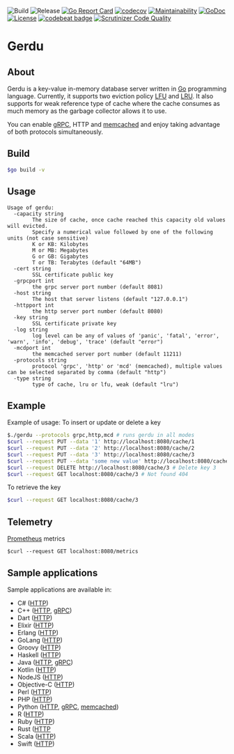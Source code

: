![Build](https://github.com/arazmj/gerdu/workflows/Go/badge.svg)
![Release](https://github.com/arazmj/gerdu/workflows/GoReleaser/badge.svg)
[![Go Report Card](https://goreportcard.com/badge/github.com/arazmj/gerdu)](https://goreportcard.com/report/github.com/arazmj/gerdu)
[![codecov](https://codecov.io/gh/arazmj/gerdu/branch/master/graph/badge.svg)](https://codecov.io/gh/arazmj/gerdu)
[![Maintainability](https://api.codeclimate.com/v1/badges/a99a88d28ad37a79dbf6/maintainability)](https://codeclimate.com/github/codeclimate/codeclimate/maintainability)
[![GoDoc](https://godoc.org/github.com/arazmj/gerdu?status.svg)](https://godoc.org/github.com/arazmj/gerdu)
[![License](https://img.shields.io/badge/License-BSD%203--Clause-blue.svg)](https://opensource.org/licenses/BSD-3-Clause)
[![codebeat badge](https://codebeat.co/badges/05010b5e-17d9-4f5d-a6bb-2c330ff364c8)](https://codebeat.co/projects/github-com-arazmj-gerdu-master)
[![Scrutinizer Code Quality](https://scrutinizer-ci.com/g/arazmj/gerdu/badges/quality-score.png?b=master)](https://scrutinizer-ci.com/g/arazmj/gerdu/?branch=master)

# Gerdu

## About
Gerdu is a key-value in-memory database server written in [Go](http://golang.org) programming language.
Currently, it supports two eviction policy [LFU](https://en.wikipedia.org/wiki/Least_frequently_used) and [LRU](https://en.wikipedia.org/wiki/Cache_replacement_policies#Least_recently_used_(LRU)). 
It also supports for weak reference type of cache where the cache consumes as much memory as the garbage collector allows it to use.
<br/>

You can enable [gRPC](https://grpc.io), HTTP and [memcached](https://memcached.org) and enjoy taking advantage of both protocols simultaneously.

## Build
```Bash
$go build -v
```

## Usage
```
Usage of gerdu:
  -capacity string
        The size of cache, once cache reached this capacity old values will evicted.
        Specify a numerical value followed by one of the following units (not case sensitive)
        K or KB: Kilobytes
        M or MB: Megabytes
        G or GB: Gigabytes
        T or TB: Terabytes (default "64MB")
  -cert string
        SSL certificate public key
  -grpcport int
        the grpc server port number (default 8081)
  -host string
        The host that server listens (default "127.0.0.1")
  -httpport int
        the http server port number (default 8080)
  -key string
        SSL certificate private key
  -log string
        log level can be any of values of 'panic', 'fatal', 'error', 'warn', 'info', 'debug', 'trace' (default "error")
  -mcdport int
        the memcached server port number (default 11211)
  -protocols string
        protocol 'grpc', 'http' or 'mcd' (memcached), multiple values can be selected separated by comma (default "http")
  -type string
        type of cache, lru or lfu, weak (default "lru")
```

## Example
Example of usage:
To insert or update or delete a key 
```Bash
$./gerdu --protocols grpc,http,mcd # runs gerdu in all modes 
$curl --request PUT --data '1' http://localhost:8080/cache/1
$curl --request PUT --data '2' http://localhost:8080/cache/2
$curl --request PUT --data '3' http://localhost:8080/cache/3
$curl --request PUT --data 'some new value' http://localhost:8080/cache/3
$curl --request DELETE http://localhost:8080/cache/3 # Delete key 3
$curl --request GET localhost:8080/cache/3 # Not found 404
```

To retrieve the key
```Bash
$curl --request GET localhost:8080/cache/3
```

## Telemetry 
[Prometheus](https://prometheus.io) metrics
```
$curl --request GET localhost:8080/metrics
```

## Sample applications
Sample applications are available in:

- C# ([HTTP](examples/HTTP/CSharp/CSharp/Program.cs))
- C++ ([HTTP](examples/HTTP/CPP/main.cpp), [gRPC](examples/gRPC/CPP/main.cpp))
- Dart ([HTTP](examples/HTTP/Dart/bin/Dart.dart))
- Elixir ([HTTP](examples/HTTP/Elixir/lib/go_cache_elixir.ex))
- Erlang ([HTTP](examples/HTTP/Erlang/src/test_gocache.erl))
- GoLang ([HTTP](examples/HTTP/GoLang/main.go))
- Groovy ([HTTP](examples/HTTP/Groovy/main.groovy))
- Haskell ([HTTP](examples/HTTP/Haskell/app/Main.hs))
- Java ([HTTP](examples/HTTP/Java/src/GoCache.java), [gRPC](examples/gRPC/Java/src/main/java/net/amirrazmjou/Main.java))
- Kotlin ([HTTP](examples/HTTP/Kotlin/src/Main.kt))
- NodeJS ([HTTP](examples/HTTP/NodeJS/app.js))
- Objective-C ([HTTP](examples/HTTP/Objective-C/main.m))
- Perl ([HTTP](examples/HTTP/Perl/main.pl))
- PHP  ([HTTP](examples/HTTP/PHP/test.php))
- Python ([HTTP](examples/HTTP/Python/test.py), [gRPC](examples/gRPC/Python/main.py), [memcached](examples/memcached/Python/test.py))
- R ([HTTP](examples/HTTP/R/main.R))
- Ruby ([HTTP](examples/HTTP/Ruby/go_cache.rb))
- Rust ([HTTP](examples/HTTP/Rust/main.rs)
- Scala ([HTTP](examples/HTTP/Scala/src/main/scala/com/amirrazmjou/go/cache/example/Example.scala))
- Swift ([HTTP](examples/HTTP/Swift/GoCacheSwift/main.swift))
